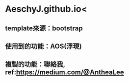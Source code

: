 # AeschyJ.github.io<

## template來源：bootstrap

## 使用到的功能：AOS(浮現)

## 複製的功能：聯絡我, ref:https://medium.com/@AntheaLee
